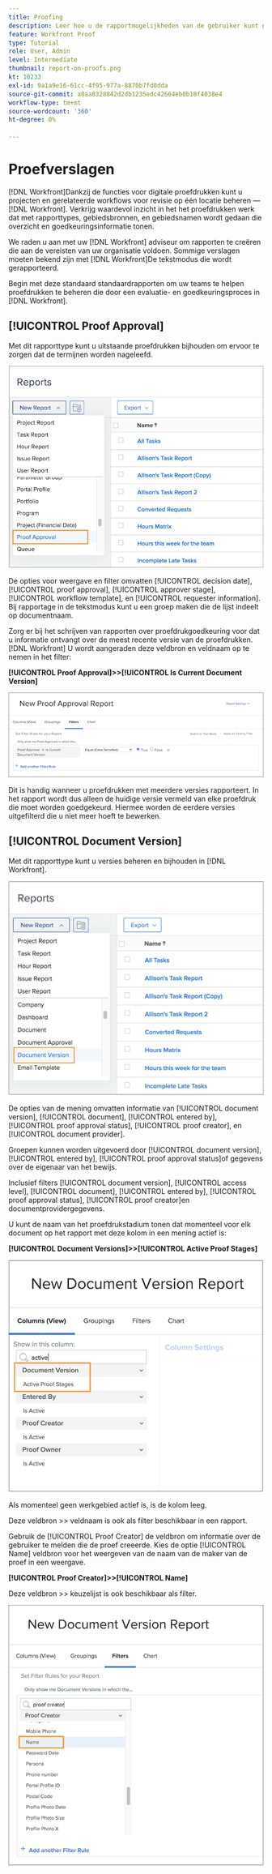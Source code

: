 ```yaml
---
title: Proofing
description: Leer hoe u de rapportmogelijkheden van de gebruiker kunt gebruiken om de voortgang van de proefdrukken te beheren.
feature: Workfront Proof
type: Tutorial
role: User, Admin
level: Intermediate
thumbnail: report-on-proofs.png
kt: 10233
exl-id: 9a1a9e16-61cc-4f95-977a-8870b7fd0dda
source-git-commit: a0aa8328842d2db1235edc42664eb0b18f4038e4
workflow-type: tm+mt
source-wordcount: '360'
ht-degree: 0%

---
```


# Proefverslagen

[!DNL Workfront]Dankzij de functies voor digitale proefdrukken kunt u projecten en gerelateerde workflows voor revisie op één locatie beheren — [!DNL Workfront]. Verkrijg waardevol inzicht in het het proefdrukken werk dat met rapporttypes, gebiedsbronnen, en gebiedsnamen wordt gedaan die overzicht en goedkeuringsinformatie tonen.

We raden u aan met uw [!DNL Workfront] adviseur om rapporten te creëren die aan de vereisten van uw organisatie voldoen. Sommige verslagen moeten bekend zijn met [!DNL Workfront]De tekstmodus die wordt gerapporteerd.

Begin met deze standaard standaardrapporten om uw teams te helpen proefdrukken te beheren die door een evaluatie- en goedkeuringsproces in [!DNL Workfront].

## [!UICONTROL Proof Approval]

Met dit rapporttype kunt u uitstaande proefdrukken bijhouden om ervoor te zorgen dat de termijnen worden nageleefd.

![Selecteren [!UICONTROL Proof Approval] van de [!UICONTROL New Report] vervolgkeuzemenu](assets/proof-system-setups-proof-approval-report.png)

De opties voor weergave en filter omvatten [!UICONTROL decision date], [!UICONTROL proof approval], [!UICONTROL approver stage], [!UICONTROL workflow template], en [!UICONTROL requester information]. Bij rapportage in de tekstmodus kunt u een groep maken die de lijst indeelt op documentnaam.

Zorg er bij het schrijven van rapporten over proefdrukgoedkeuring voor dat u informatie ontvangt over de meest recente versie van de proefdrukken. [!DNL Workfront] U wordt aangeraden deze veldbron en veldnaam op te nemen in het filter:

**[!UICONTROL Proof Approval]>>[!UICONTROL Is Current Document Version]**

![Tabblad Filters in rapportbuilder](assets/proof-system-setups-proof-approval-report-is-current-version.png)

Dit is handig wanneer u proefdrukken met meerdere versies rapporteert. In het rapport wordt dus alleen de huidige versie vermeld van elke proefdruk die moet worden goedgekeurd. Hiermee worden de eerdere versies uitgefilterd die u niet meer hoeft te bewerken.

## [!UICONTROL Document Version]

Met dit rapporttype kunt u versies beheren en bijhouden in [!DNL Workfront].

![Selecteren [!UICONTROL Document Version] van de [!UICONTROL New Report] vervolgkeuzemenu](assets/proof-system-setups-document-version-report.png)

De opties van de mening omvatten informatie van [!UICONTROL document version], [!UICONTROL document], [!UICONTROL entered by], [!UICONTROL proof approval status], [!UICONTROL proof creator], en [!UICONTROL document provider].

Groepen kunnen worden uitgevoerd door [!UICONTROL document version], [!UICONTROL entered by], [!UICONTROL proof approval status]of gegevens over de eigenaar van het bewijs.

Inclusief filters [!UICONTROL document version], [!UICONTROL access level], [!UICONTROL document], [!UICONTROL entered by], [!UICONTROL proof approval status], [!UICONTROL proof creator]en documentprovidergegevens.

U kunt de naam van het proefdrukstadium tonen dat momenteel voor elk document op het rapport met deze kolom in een mening actief is:

**[!UICONTROL Document Versions]>>[!UICONTROL Active Proof Stages]**

![Tabblad Filters in rapportbuilder](assets/proof-system-setups-active-proof-stages.png)

Als momenteel geen werkgebied actief is, is de kolom leeg.

Deze veldbron >> veldnaam is ook als filter beschikbaar in een rapport.

Gebruik de [!UICONTROL Proof Creator] de veldbron om informatie over de gebruiker te melden die de proef creeerde. Kies de optie [!UICONTROL Name] veldbron voor het weergeven van de naam van de maker van de proef in een weergave.

**[!UICONTROL Proof Creator]>>[!UICONTROL Name]**

Deze veldbron >> keuzelijst is ook beschikbaar als filter.

![Tabblad Filters in rapportbuilder](assets/proof-system-setups-proof-creator-name.png)

<!--
Learn More Icon
Learn how to create reports in [!DNL Workfront] with the Report Creation class.
Access to proofing functionality
-->
